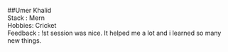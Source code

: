##Umer Khalid <br>
Stack : Mern <br>
Hobbies: Cricket <br>
Feedback : !st session was nice. It helped me a lot and i learned so many new things.